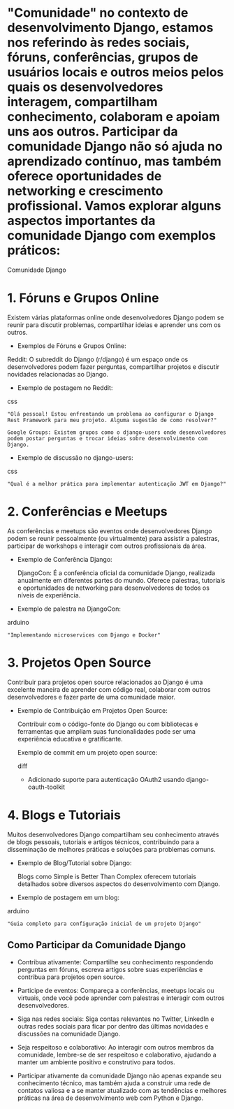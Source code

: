 # "Comunidade" no contexto de desenvolvimento Django, estamos nos referindo às redes sociais, fóruns, conferências, grupos de usuários locais e outros meios pelos quais os desenvolvedores interagem, compartilham conhecimento, colaboram e apoiam uns aos outros. Participar da comunidade Django não só ajuda no aprendizado contínuo, mas também oferece oportunidades de networking e crescimento profissional. Vamos explorar alguns aspectos importantes da comunidade Django com exemplos práticos:

Comunidade Django
# 1. Fóruns e Grupos Online

Existem várias plataformas online onde desenvolvedores Django podem se reunir para discutir problemas, compartilhar ideias e aprender uns com os outros.

- Exemplos de Fóruns e Grupos Online:

Reddit: O subreddit do Django (r/django) é um espaço onde os desenvolvedores podem fazer perguntas, compartilhar projetos e discutir novidades relacionadas ao Django.

- Exemplo de postagem no Reddit:

css

    "Olá pessoal! Estou enfrentando um problema ao configurar o Django Rest Framework para meu projeto. Alguma sugestão de como resolver?"

    Google Groups: Existem grupos como o django-users onde desenvolvedores podem postar perguntas e trocar ideias sobre desenvolvimento com Django.

- Exemplo de discussão no django-users:

css

    "Qual é a melhor prática para implementar autenticação JWT em Django?"

# 2. Conferências e Meetups

As conferências e meetups são eventos onde desenvolvedores Django podem se reunir pessoalmente (ou virtualmente) para assistir a palestras, participar de workshops e interagir com outros profissionais da área.

- Exemplo de Conferência Django:

    DjangoCon: É a conferência oficial da comunidade Django, realizada anualmente em diferentes partes do mundo. Oferece palestras, tutoriais e oportunidades de networking para desenvolvedores de todos os níveis de experiência.

- Exemplo de palestra na DjangoCon:

arduino

    "Implementando microservices com Django e Docker"

# 3. Projetos Open Source

Contribuir para projetos open source relacionados ao Django é uma excelente maneira de aprender com código real, colaborar com outros desenvolvedores e fazer parte de uma comunidade maior.

- Exemplo de Contribuição em Projetos Open Source:

    Contribuir com o código-fonte do Django ou com bibliotecas e ferramentas que ampliam suas funcionalidades pode ser uma experiência educativa e gratificante.

    Exemplo de commit em um projeto open source:

    diff

    + Adicionado suporte para autenticação OAuth2 usando django-oauth-toolkit

# 4. Blogs e Tutoriais

Muitos desenvolvedores Django compartilham seu conhecimento através de blogs pessoais, tutoriais e artigos técnicos, contribuindo para a disseminação de melhores práticas e soluções para problemas comuns.

- Exemplo de Blog/Tutorial sobre Django:

    Blogs como Simple is Better Than Complex oferecem tutoriais detalhados sobre diversos aspectos do desenvolvimento com Django.

- Exemplo de postagem em um blog:

arduino

    "Guia completo para configuração inicial de um projeto Django"

## Como Participar da Comunidade Django

- Contribua ativamente: Compartilhe seu conhecimento respondendo perguntas em fóruns, escreva artigos sobre suas experiências e contribua para projetos open source.

- Participe de eventos: Compareça a conferências, meetups locais ou virtuais, onde você pode aprender com palestras e interagir com outros desenvolvedores.

- Siga nas redes sociais: Siga contas relevantes no Twitter, LinkedIn e outras redes sociais para ficar por dentro das últimas novidades e discussões na comunidade Django.

- Seja respeitoso e colaborativo: Ao interagir com outros membros da comunidade, lembre-se de ser respeitoso e colaborativo, ajudando a manter um ambiente positivo e construtivo para todos.

- Participar ativamente da comunidade Django não apenas expande seu conhecimento técnico, mas também ajuda a construir uma rede de contatos valiosa e a se manter atualizado com as tendências e melhores práticas na área de desenvolvimento web com Python e Django.

